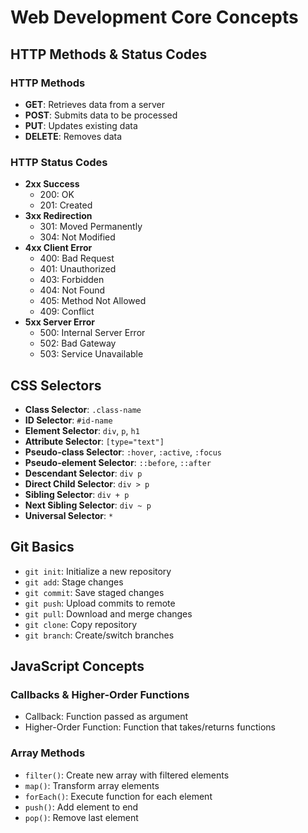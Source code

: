 # Web Development Core Concepts

## HTTP Methods & Status Codes

### HTTP Methods
- **GET**: Retrieves data from a server
- **POST**: Submits data to be processed
- **PUT**: Updates existing data
- **DELETE**: Removes data

### HTTP Status Codes
- **2xx Success**
  - 200: OK
  - 201: Created
- **3xx Redirection**
  - 301: Moved Permanently
  - 304: Not Modified
- **4xx Client Error**
  - 400: Bad Request
  - 401: Unauthorized
  - 403: Forbidden
  - 404: Not Found
  - 405: Method Not Allowed
  - 409: Conflict
- **5xx Server Error**
  - 500: Internal Server Error
  - 502: Bad Gateway
  - 503: Service Unavailable


## CSS Selectors
- **Class Selector**: `.class-name`
- **ID Selector**: `#id-name`
- **Element Selector**: `div`, `p`, `h1`
- **Attribute Selector**: `[type="text"]`
- **Pseudo-class Selector**: `:hover`, `:active`, `:focus`
- **Pseudo-element Selector**: `::before`, `::after`
- **Descendant Selector**: `div p`
- **Direct Child Selector**: `div > p`
- **Sibling Selector**: `div + p`
- **Next Sibling Selector**: `div ~ p`
- **Universal Selector**: `*`

## Git Basics
- `git init`: Initialize a new repository
- `git add`: Stage changes
- `git commit`: Save staged changes
- `git push`: Upload commits to remote
- `git pull`: Download and merge changes
- `git clone`: Copy repository
- `git branch`: Create/switch branches

## JavaScript Concepts

### Callbacks & Higher-Order Functions
- Callback: Function passed as argument
- Higher-Order Function: Function that takes/returns functions

### Array Methods
- `filter()`: Create new array with filtered elements
- `map()`: Transform array elements
- `forEach()`: Execute function for each element
- `push()`: Add element to end
- `pop()`: Remove last element
